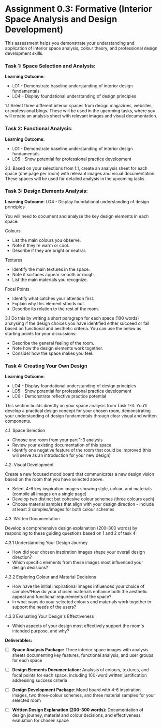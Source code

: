 # Assignment 0.3: Formative (Interior Space Analysis and Design Development)

This assessment helps you demonstrate your understanding and application of interior space analysis, colour theory, and professional design development skills.

### Task 1: Space Selection and Analysis:

**Learning Outcome:**

* LO1 \- Demonstrate baseline understanding of interior design fundamentals  
* LO4 \- Display foundational understanding of design principles

1.1 Select three different interior spaces from design magazines, websites, or professional blogs. These will be used in the upcoming tasks, where you will create an analysis sheet with relevant images and visual documentation.

### Task 2: Functional Analysis:

**Learning Outcome:**

* LO1 \- Demonstrate baseline understanding of interior design fundamentals  
* LO5 \- Show potential for professional practice development 

2.1. Based on your selections from 1.1, create an analysis sheet for each space (one page per room) with relevant images and visual documentation. These spaces will be used for detailed analysis in the upcoming tasks.

### Task 3: Design Elements Analysis:

**Learning Outcome:** LO4 \- Display foundational understanding of design principles

You will need to document and analyse the key design elements in each space:

Colours

* List the main colours you observe.  
* Note if they’re warm or cool.  
* Describe if they are bright or neutral.

Textures

* Identify the main textures in the space.  
* Note if surfaces appear smooth or rough.  
* List the main materials you recognize.

Focal Points

* Identify what catches your attention first.  
* Explain why this element stands out.  
* Describe its relation to the rest of the room.

3.1 Do this by writing a short paragraph for each space (100 words) analysing if the design choices you have identified either succeed or fail based on functional and aesthetic criteria. You can use the below as starting points for your discussions:

* Describe the general feeling of the room.  
* Note how the design elements work together.  
* Consider how the space makes you feel.

### Task 4: Creating Your Own Design

**Learning Outcome:**

* LO4 \- Display foundational understanding of design principles  
* LO5 \- Show potential for professional practice development  
* LO6 \- Demonstrate reflective practice potential

This section builds directly on your space analysis from Task 1-3. You'll develop a practical design concept for your chosen room, demonstrating your understanding of design fundamentals through clear visual and written components.

4.1. Space Selection

* Choose one room from your part 1-3 analysis  
* Review your existing documentation of this space  
* Identify one negative feature of the room that could be improved (this will serve as an introduction for your new design)

4.2. Visual Development 

Create a new focused mood board that communicates a new design vision based on the room that you have selected above. 

* Select 4-6 key inspiration images showing style, colour, and materials (compile all images on a single page)  
* Develop two distinct but cohesive colour schemes (three colours each)  
* Choose material samples that align with your design direction \- include at least 3 samples/images for both colour schemes

4.3. Written Documentation 

Develop a comprehensive design explanation (200-300 words) by responding to these guiding questions based on 1 and 2 of task 4:

4.3.1 Understanding Your Design Journey

* How did your chosen inspiration images shape your overall design direction?  
* Which specific elements from these images most influenced your design decisions?

4.3.2 Exploring Colour and Material Decisions

* How have the initial inspirational images influenced your choice of samples?How do your chosen materials enhance both the aesthetic appeal and functional requirements of the space?  
* In what ways do your selected colours and materials work together to support the needs of the users?

4.3.3 Evaluating Your Design's Effectiveness

* Which aspects of your design most effectively support the room's intended purpose, and why?

**Deliverables:**

- [ ] **Space Analysis Package:** Three interior space images with analysis sheets documenting key features, functional analysis, and user groups for each space  
- [ ] **Design Elements Documentation:** Analysis of colours, textures, and focal points for each space, including 100-word written justification addressing success criteria  
- [ ] **Design Development Package**: Mood board with 4-6 inspiration images, two three-colour schemes, and three material samples for your selected room  
- [ ] **Written Design Explanation (200-300 words):** Documentation of design journey, material and colour decisions, and effectiveness evaluation for chosen space

